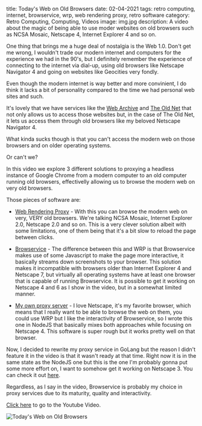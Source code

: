 title: Today's Web on Old Browsers
date: 02-04-2021
tags: retro computing, internet, browservice, wrp, web rendering proxy, retro software
category: Retro Computing, Computing, Videos
image: img.jpg
description: A video about the magic of being able to use moder websites on old browsers such as NCSA Mosaic, Netscape 4, Internet Explorer 4 and so on.

One thing that brings me a huge deal of nostalgia is the Web 1.0. Don't get me wrong, I wouldn't trade our modern internet and computers for the experience we had in the 90's, but I definitely remember the experience of connecting to the internet via dial-up, using old browsers like Netscape Navigator 4 and going on websites like Geocities very fondly.

Even though the modern internet is way better and more convinient, I do think it lacks a bit of personality compared to the time we had personal web sites and such.

It's lovely that we have services like the [Web Archive](https://archive.org/) and [The Old Net](http://theoldnet.com/) that not only allows us to access those websites but, in the case of The Old Net, it lets us access them through old browsers like my beloved Netscape Navigator 4.

What kinda sucks though is that you can't access the modern web on those browsers and on older operating systems.

Or can't we?

In this video we explore 3 different solutions to proxying a headless instance of Google Chrome from a modern computer to an old computer running old browsers, effectivelly allowing us to browse the modern web on very old browsers.

Those pieces of software are: 

- [Web Rendering Proxy](https://github.com/tenox7/wrp) - With this you can browse the modern web on very, VERY old browsers. We're talking NCSA Mosaic, Internet Explorer 2.0, Netscape 2.0 and so on. This is a very clever solution albeit with some limitations, one of them being that it's a bit slow to reload the page between clicks.

- [Browservice](https://github.com/ttalvitie/browservice) - The difference between this and WRP is that Browservice makes use of some Javascript to make the page more interactive, it basically streams down screenshots to your browser. This solution makes it incompatible with browsers older than Internet Explorer 4 and Netscape 7, but virtually all operating systems have at least one browser that is capable of running Browservice. It is possible to get it working on Netscape 4 and 6 as I show in the video, but in a somewhat limited manner.

- [My own proxy server](https://github.com/ericmackrodt/webproxy) - I love Netscape, it's my favorite browser, which means that I really want to be able to browse the web on them, you could use WRP but I like the interactivity of Browservice, so I wrote this one in NodeJS that basically mixes both approaches while focusing on Netscape 4. This software is super rough but it works pretty well on that browser.

Now, I decided to rewrite my proxy service in GoLang but the reason I didn't feature it in the video is that it wasn't ready at that time. Right now it is in the same state as the NodeJS one but this is the one I'm probably gonna put some more effort on, I want to somehow get it working on Netscape 3. You can check it out [here](https://github.com/ericmackrodt/netscape-proxy).

Regardless, as I say in the video, Browservice is probably my choice in proxy services due to its maturity, quality and interactivity.

[Click here](https://www.youtube.com/watch?v=LNaQC-5VkGw) to go to the Youtube Video.

![Today's Web on Old Browsers](https://www.youtube.com/watch?v=LNaQC-5VkGw)

